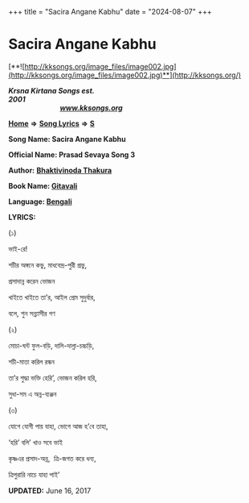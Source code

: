 +++
title = "Sacira Angane Kabhu"
date = "2024-08-07"
+++

# Sacira Angane Kabhu
[**![http://kksongs.org/image_files/image002.jpg](http://kksongs.org/image_files/image002.jpg)**](http://kksongs.org/)

**_Krsna Kirtana Songs est. 2001_**                                                                                                                                                 **_www.kksongs.org_**

**[Home](http://kksongs.org/)** **⇒** **[Song Lyrics](http://kksongs.org/lyrics.html)** **⇒** **[S](http://kksongs.org/songs/song_s.html)**

**Song Name: Sacira Angane Kabhu**

**Official Name: Prasad Sevaya Song 3**

**Author:** [**Bhaktivinoda Thakura**](http://kksongs.org/authors/list/bhaktivinoda.html)

**Book Name: [Gitavali](http://kksongs.org/authors/literature/gitavali.html)**

**Language: [Bengali](http://kksongs.org/language/list/bengali.html)**

**LYRICS:**

(১)

ভাই\-রে!

শচীর অঙ্গনে কভু, মাধবেন্দ্র\-পুরী প্রভু,

প্রসাদান্ন করেন ভোজন

খাইতে খাইতে তা’র, আইল প্রেম সুদুর্বার,

বলে, শুন সন্ন্যাসীর গণ

(২)

মোচা\-ঘন্ট ফুল\-বড়ি, দালি\-দাল্না\-চচ্চড়ি,

শচী\-মাতা করিল রন্ধন

তা’র শুদ্ধা ভক্তি হেরি’, ভোজন করিল হরি,

সুধা\-সম এ অন্ন\-ব্যঞ্জন

(৩)

যোগে যোগী পায় যাহা, ভোগে আজ হ’বে তাহা,

‘হরি’ বলি’ খাও সবে ভাই

কৃষ্ণএর প্রসাদ\-অন্ন,  ত্রি\-জগত করে ধন্য,

ত্রিপুরারি নাচে যাহা পাই’

**UPDATED:** June 16, 2017